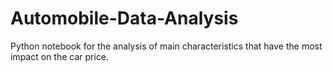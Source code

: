 # Automobile-Data-Analysis
Python notebook for the analysis of main characteristics that have the most impact on the car price.
